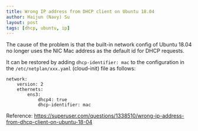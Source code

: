 ```yaml
---
title: Wrong IP address from DHCP client on Ubuntu 18.04
author: Haijun (Navy) Su
layout: post
tags: [dhcp, ubuntu, ip]
---
```

The cause of the problem is that the built-in network config of Ubuntu 18.04 no longer uses the NIC Mac address as the default id for DHCP requests.

It can be restored by adding `dhcp-identifier: mac` to the configuration in the `/etc/netplan/xxx.yaml` (cloud-init) file as follows:

```
network:
    version: 2
    ethernets:
        ens3:
            dhcp4: true
            dhcp-identifier: mac
```

Reference:
<https://superuser.com/questions/1338510/wrong-ip-address-from-dhcp-client-on-ubuntu-18-04>
